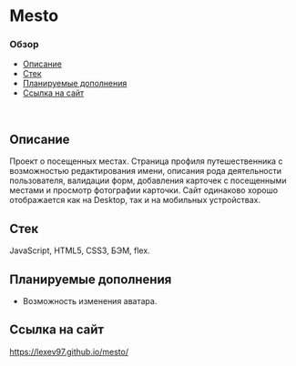 # **Mesto**

### Обзор
* [Описание](#описание)
* [Стек](#стек)
* [Планируемые дополнения](#планируемые-дополнения)
* [Ссылка на сайт](#ссылка-на-сайт)
<br>

## Описание

Проект о посещенных местах. Страница профиля путешественника с возможностью редактирования имени, описания рода деятельности пользователя, валидации форм, добавления карточек с посещенными местами и просмотр фотографии карточки. Сайт одинаково хорошо отображается как на Desktop, так и на мобильных устройствах.

## Стек

JavaScript, HTML5, CSS3, БЭМ, flex.

## Планируемые дополнения
- Возможность изменения аватара.

## Ссылка на сайт
https://lexev97.github.io/mesto/
